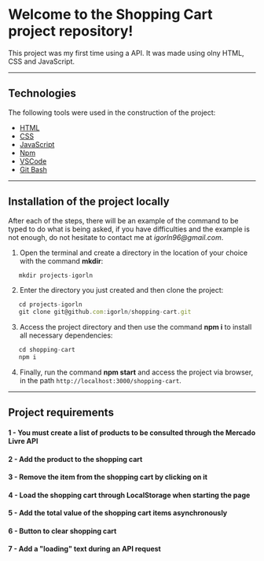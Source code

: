 # Welcome to the Shopping Cart project repository!

This project was my first time using a API. It was made using olny HTML, CSS and JavaScript.

---

## Technologies

The following tools were used in the construction of the project:

- [HTML](https://developer.mozilla.org/pt-BR/docs/Web/HTML)
- [CSS](https://developer.mozilla.org/pt-BR/docs/Web/CSS)
- [JavaScript](https://developer.mozilla.org/pt-BR/docs/Web/JavaScript)
- [Npm](https://www.npmjs.com/)
- [VSCode](https://code.visualstudio.com)
- [Git Bash](https://gitforwindows.org/)

---

## Installation of the project locally

After each of the steps, there will be an example of the command to be typed to do what is being asked, if you have difficulties and the example is not enough, do not hesitate to contact me at _igorln96@gmail.com_.

1. Open the terminal and create a directory in the location of your choice with the command **mkdir**:
``` javascript
   mkdir projects-igorln
```

2. Enter the directory you just created and then clone the project:
``` javascript
   cd projects-igorln
   git clone git@github.com:igorln/shopping-cart.git
```

3. Access the project directory and then use the command **npm i** to install all necessary dependencies:
``` javascript
   cd shopping-cart
   npm i
```

4. Finally, run the command **npm start** and access the project via browser, in the path `http://localhost:3000/shopping-cart`.

---

## Project requirements

#### 1 - You must create a list of products to be consulted through the Mercado Livre API

#### 2 - Add the product to the shopping cart

#### 3 - Remove the item from the shopping cart by clicking on it

#### 4 - Load the shopping cart through **LocalStorage** when starting the page

#### 5 - Add the total value of the shopping cart items asynchronously

#### 6 - Button to clear shopping cart

#### 7 - Add a "loading" text during an API request
